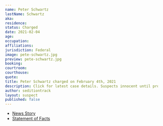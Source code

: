 ```yaml
---
name: Peter Schwartz
lastName: Schwartz
aka:
residence:
status: Charged
date: 2021-02-04
age:
occupation:
affiliations:
jurisdiction: Federal
image: pete-schwartz.jpg
preview: pete-schwartz.jpg
booking:
courtroom:
courthouse:
quote:
title: Peter Schwartz charged on February 4th, 2021
description: Click for latest case details. Suspects innocent until proven guilty.
author: seditiontrack
layout: suspect
published: false
---
```

- [News Story]()
- [Statement of Facts](/usao-dc/case-multi-defendant/file/1364696/download)
